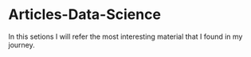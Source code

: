 # Articles-Data-Science
In this setions I will refer the most interesting material that I found in my journey.
